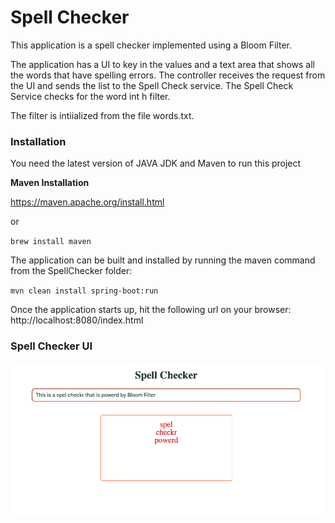# Spell Checker

This application is a spell checker implemented using a Bloom Filter.

The application has a UI to key in the values and a text area that shows all the words that have spelling errors.
The controller receives the request from the UI and sends the list to the Spell Check service.
The Spell Check Service checks for the word int h filter.

The filter is intiialized from the file words.txt.

### Installation 

You need the latest version of JAVA JDK and Maven to run this project

**Maven Installation** 

https://maven.apache.org/install.html

or

`brew install maven`


The application can be built and installed by running the maven command from the SpellChecker folder:

`mvn clean install spring-boot:run`


Once the application starts up, hit the following url on your browser: http://localhost:8080/index.html

### Spell Checker UI

![UI Screen Shot](https://github.com/swvijaya/spell-checker/raw/master/img/UI_screen_shot.png)
